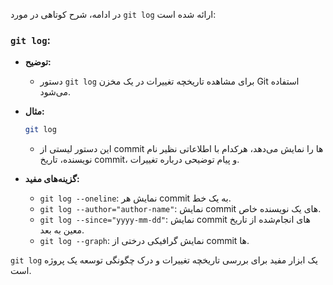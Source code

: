 در ادامه، شرح کوتاهی در مورد `git log` ارائه شده است:

### `git log`:

- **توضیح:**
  - دستور `git log` برای مشاهده تاریخچه تغییرات در یک مخزن Git استفاده می‌شود.

- **مثال:**
  ```bash
  git log
  ```
  - این دستور لیستی از commit ها را نمایش می‌دهد، هرکدام با اطلاعاتی نظیر نام نویسنده، تاریخ commit، و پیام توضیحی درباره تغییرات.

- **گزینه‌های مفید:**
  - `git log --oneline`: نمایش هر commit به یک خط.
  - `git log --author="author-name"`: نمایش commit های یک نویسنده خاص.
  - `git log --since="yyyy-mm-dd"`: نمایش commit های انجام‌شده از تاریخ معین به بعد.
  - `git log --graph`: نمایش گرافیکی درختی از commit ها.

`git log` یک ابزار مفید برای بررسی تاریخچه تغییرات و درک چگونگی توسعه یک پروژه است.
